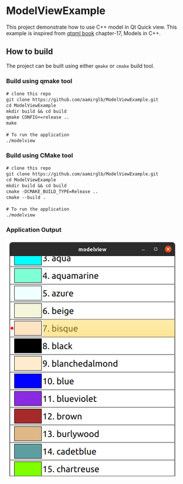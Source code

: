 # ModelViewExample

This project demonstrate how to use C++ model in Qt Quick view. This example is inspired from [qtqml book](https://qmlbook.github.io/ch17-qtcpp/qtcpp.html#models-in-c) chapter-17, Models in C++. 

## How to build
The project can be built using either `qmake` or `cmake` build tool.

### Build using qmake tool
```shell
# clone this repo 
git clone https://github.com/aamirglb/ModelViewExample.git
cd ModelViewExample
mkdir build && cd build
qmake CONFIG+=release ..
make

# To run the application
./modelview
```

### Build using CMake tool
```
# clone this repo 
git clone https://github.com/aamirglb/ModelViewExample.git
cd ModelViewExample
mkdir build && cd build
cmake -DCMAKE_BUILD_TYPE=Release ..
cmake --build .

# To run the application
./modelview
```

### Application Output
![](model_view_output.png)
